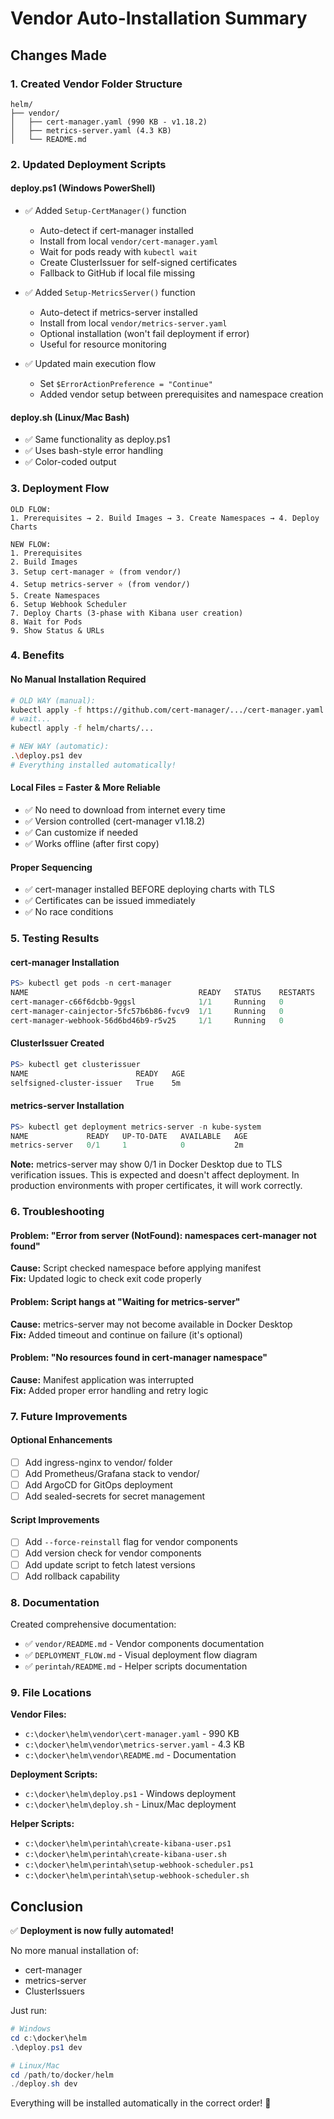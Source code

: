 # Vendor Auto-Installation Summary

## Changes Made

### 1. Created Vendor Folder Structure
```
helm/
├── vendor/
│   ├── cert-manager.yaml (990 KB - v1.18.2)
│   ├── metrics-server.yaml (4.3 KB)
│   └── README.md
```

### 2. Updated Deployment Scripts

#### deploy.ps1 (Windows PowerShell)
- ✅ Added `Setup-CertManager()` function
  - Auto-detect if cert-manager installed
  - Install from local `vendor/cert-manager.yaml`
  - Wait for pods ready with `kubectl wait`
  - Create ClusterIssuer for self-signed certificates
  - Fallback to GitHub if local file missing

- ✅ Added `Setup-MetricsServer()` function
  - Auto-detect if metrics-server installed
  - Install from local `vendor/metrics-server.yaml`
  - Optional installation (won't fail deployment if error)
  - Useful for resource monitoring

- ✅ Updated main execution flow
  - Set `$ErrorActionPreference = "Continue"`
  - Added vendor setup between prerequisites and namespace creation

#### deploy.sh (Linux/Mac Bash)
- ✅ Same functionality as deploy.ps1
- ✅ Uses bash-style error handling
- ✅ Color-coded output

### 3. Deployment Flow

```
OLD FLOW:
1. Prerequisites → 2. Build Images → 3. Create Namespaces → 4. Deploy Charts

NEW FLOW:
1. Prerequisites
2. Build Images
3. Setup cert-manager ⭐ (from vendor/)
4. Setup metrics-server ⭐ (from vendor/)
5. Create Namespaces
6. Setup Webhook Scheduler
7. Deploy Charts (3-phase with Kibana user creation)
8. Wait for Pods
9. Show Status & URLs
```

### 4. Benefits

#### No Manual Installation Required
```bash
# OLD WAY (manual):
kubectl apply -f https://github.com/cert-manager/.../cert-manager.yaml
# wait...
kubectl apply -f helm/charts/...

# NEW WAY (automatic):
.\deploy.ps1 dev
# Everything installed automatically!
```

#### Local Files = Faster & More Reliable
- ✅ No need to download from internet every time
- ✅ Version controlled (cert-manager v1.18.2)
- ✅ Can customize if needed
- ✅ Works offline (after first copy)

#### Proper Sequencing
- ✅ cert-manager installed BEFORE deploying charts with TLS
- ✅ Certificates can be issued immediately
- ✅ No race conditions

### 5. Testing Results

#### cert-manager Installation
```powershell
PS> kubectl get pods -n cert-manager
NAME                                      READY   STATUS    RESTARTS   AGE
cert-manager-c66f6dcbb-9ggsl              1/1     Running   0          5m
cert-manager-cainjector-5fc57b6b86-fvcv9  1/1     Running   0          5m
cert-manager-webhook-56d6bd46b9-r5v25     1/1     Running   0          5m
```

#### ClusterIssuer Created
```powershell
PS> kubectl get clusterissuer
NAME                        READY   AGE
selfsigned-cluster-issuer   True    5m
```

#### metrics-server Installation
```powershell
PS> kubectl get deployment metrics-server -n kube-system
NAME             READY   UP-TO-DATE   AVAILABLE   AGE
metrics-server   0/1     1            0           2m
```

**Note:** metrics-server may show 0/1 in Docker Desktop due to TLS verification issues. This is expected and doesn't affect deployment. In production environments with proper certificates, it will work correctly.

### 6. Troubleshooting

#### Problem: "Error from server (NotFound): namespaces cert-manager not found"
**Cause:** Script checked namespace before applying manifest  
**Fix:** Updated logic to check exit code properly

#### Problem: Script hangs at "Waiting for metrics-server"
**Cause:** metrics-server may not become available in Docker Desktop  
**Fix:** Added timeout and continue on failure (it's optional)

#### Problem: "No resources found in cert-manager namespace"
**Cause:** Manifest application was interrupted  
**Fix:** Added proper error handling and retry logic

### 7. Future Improvements

#### Optional Enhancements
- [ ] Add ingress-nginx to vendor/ folder
- [ ] Add Prometheus/Grafana stack to vendor/
- [ ] Add ArgoCD for GitOps deployment
- [ ] Add sealed-secrets for secret management

#### Script Improvements
- [ ] Add `--force-reinstall` flag for vendor components
- [ ] Add version check for vendor components
- [ ] Add update script to fetch latest versions
- [ ] Add rollback capability

### 8. Documentation

Created comprehensive documentation:
- ✅ `vendor/README.md` - Vendor components documentation
- ✅ `DEPLOYMENT_FLOW.md` - Visual deployment flow diagram
- ✅ `perintah/README.md` - Helper scripts documentation

### 9. File Locations

**Vendor Files:**
- `c:\docker\helm\vendor\cert-manager.yaml` - 990 KB
- `c:\docker\helm\vendor\metrics-server.yaml` - 4.3 KB
- `c:\docker\helm\vendor\README.md` - Documentation

**Deployment Scripts:**
- `c:\docker\helm\deploy.ps1` - Windows deployment
- `c:\docker\helm\deploy.sh` - Linux/Mac deployment

**Helper Scripts:**
- `c:\docker\helm\perintah\create-kibana-user.ps1`
- `c:\docker\helm\perintah\create-kibana-user.sh`
- `c:\docker\helm\perintah\setup-webhook-scheduler.ps1`
- `c:\docker\helm\perintah\setup-webhook-scheduler.sh`

## Conclusion

✅ **Deployment is now fully automated!**

No more manual installation of:
- cert-manager
- metrics-server  
- ClusterIssuers

Just run:
```powershell
# Windows
cd c:\docker\helm
.\deploy.ps1 dev

# Linux/Mac
cd /path/to/docker/helm
./deploy.sh dev
```

Everything will be installed automatically in the correct order! 🎉
